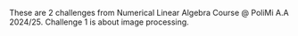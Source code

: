 These are 2 challenges from Numerical Linear Algebra Course @ PoliMi A.A 2024/25.
Challenge 1 is about image processing.
